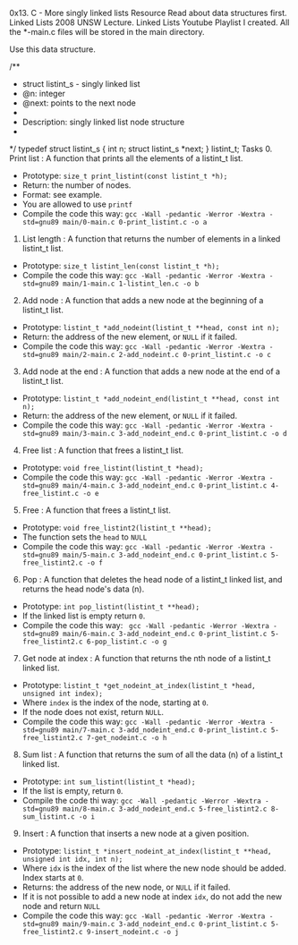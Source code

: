 0x13. C - More singly linked lists
Resource
Read about data structures first.
Linked Lists 2008 UNSW Lecture.
Linked Lists Youtube Playlist I created.
All the *-main.c files will be stored in the main directory.

Use this data structure.

 /**
  * struct listint_s - singly linked list
  * @n: integer
  * @next: points to the next node
  *
  * Description: singly linked list node structure
  * 
  */
 typedef struct listint_s
 {
 	int n;
 	struct listint_s *next;
 } listint_t;
Tasks
0. Print list : A function that prints all the elements of a listint_t list.
- Prototype: `size_t print_listint(const listint_t *h);`
- Return: the number of nodes.
- Format: see example.
- You are allowed to use `printf`
- Compile the code this way: `gcc -Wall -pedantic -Werror -Wextra -std=gnu89 main/0-main.c 0-print_listint.c -o a`
1. List length : A function that returns the number of elements in a linked listint_t list.
- Prototype: `size_t listint_len(const listint_t *h);`
- Compile the code this way: `gcc -Wall -pedantic -Werror -Wextra -std=gnu89 main/1-main.c 1-listint_len.c -o b`
2. Add node : A function that adds a new node at the beginning of a listint_t list.
- Prototype: `listint_t *add_nodeint(listint_t **head, const int n);`
- Return: the address of the new element, or `NULL` if it failed.
- Compile the code this way: `gcc -Wall -pedantic -Werror -Wextra -std=gnu89 main/2-main.c 2-add_nodeint.c 0-print_listint.c -o c`
3. Add node at the end : A function that adds a new node at the end of a listint_t list.
- Prototype: `listint_t *add_nodeint_end(listint_t **head, const int n);`
- Return: the address of the new element, or `NULL` if it failed.
- Compile the code this way: `gcc -Wall -pedantic -Werror -Wextra -std=gnu89 main/3-main.c 3-add_nodeint_end.c 0-print_listint.c -o d`
4. Free list : A function that frees a listint_t list.
- Prototype: `void free_listint(listint_t *head);`
- Compile the code this way: `gcc -Wall -pedantic -Werror -Wextra -std=gnu89 main/4-main.c 3-add_nodeint_end.c 0-print_listint.c 4-free_listint.c -o e`
5. Free : A function that frees a listint_t list.
- Prototype: `void free_listint2(listint_t **head);`
- The function sets the `head` to `NULL`
- Compile the code this way: `gcc -Wall -pedantic -Werror -Wextra -std=gnu89 main/5-main.c 3-add_nodeint_end.c 0-print_listint.c 5-free_listint2.c -o f`
6. Pop : A function that deletes the head node of a listint_t linked list, and returns the head node's data (n).
- Prototype: `int pop_listint(listint_t **head);`
- If the linked list is empty return `0`.
- Compile the code this way: ` gcc -Wall -pedantic -Werror -Wextra -std=gnu89 main/6-main.c 3-add_nodeint_end.c 0-print_listint.c 5-free_listint2.c 6-pop_listint.c -o g`
7. Get node at index : A function that returns the nth node of a listint_t linked list.
- Prototype: `listint_t *get_nodeint_at_index(listint_t *head, unsigned int index);`
- Where `index` is the index of the node, starting at `0`.
- If the node does not exist, return `NULL`.
- Compile the code this way: `gcc -Wall -pedantic -Werror -Wextra -std=gnu89 main/7-main.c 3-add_nodeint_end.c 0-print_listint.c 5-free_listint2.c 7-get_nodeint.c -o h`
8. Sum list : A function that returns the sum of all the data (n) of a listint_t linked list.
- Prototype: `int sum_listint(listint_t *head);`
- If the list is empty, return `0`.
- Compile the code thi way: `gcc -Wall -pedantic -Werror -Wextra -std=gnu89 main/8-main.c 3-add_nodeint_end.c 5-free_listint2.c 8-sum_listint.c -o i`
9. Insert : A function that inserts a new node at a given position.
- Prototype: `listint_t *insert_nodeint_at_index(listint_t **head, unsigned int idx, int n);`
- Where `idx` is the index of the list where the new node should be added. Index starts at `0`.
- Returns: the address of the new node, or `NULL` if it failed.
- If it is not possible to add a new node at index `idx`, do not add the new node and return `NULL`
- Compile the code this way: `gcc -Wall -pedantic -Werror -Wextra -std=gnu89 main/9-main.c 3-add_nodeint_end.c 0-print_listint.c 5-free_listint2.c 9-insert_nodeint.c -o j`

